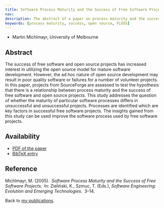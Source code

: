 ```yaml
---
title: Software Process Maturity and the Success of Free Software Projects
nav:
description: The abstract of a paper on process maturity and the success of free software projects
keywords: [process maturity, success, open source, FLOSS]
---
```


<ul class = "author">
<li><span class = "author">Martin Michlmayr,</span>
    <span class = "affiliation">University of Melbourne</span></li>
</ul>

<h2>Abstract</h2>

The success of free software and open source projects has
increased interest in utilizing the open source model for mature
software development.  However, the ad hoc nature of open source
development may result in poor quality software or failures for
a number of volunteer projects.  In this paper, projects from
SourceForge are assessed to test the hypothesis that there is a
relationship between process maturity and the success of free
software and open source projects.  This study addresses the
question of whether the maturity of particular software
processes differs in unsuccessful and unsuccessful projects.
Processes are identified which are key factors in successful
free software projects.  The insights gained from this study can
be used improve the software process used by free software
projects.

<h2>Availability</h2>

<ul>

<li><a href = "../michlmayr-process_maturity_success.pdf">PDF of the paper</a></li>

<li><a href = "../michlmayr-process_maturity_success.bib">BibTeX entry</a></li>

</ul>

<h2>Reference</h2>

Michlmayr, M. (2005).&ensp;<i>Software Process Maturity and the Success of
Free Software Projects.</i>&ensp;In: Zieliński, K., Szmuc, T. (Eds.),
<i>Software Engineering: Evolution and Emerging Technologies.</i>&ensp;3&ndash;14.

Back to <a href = "..">my publications</a>.

